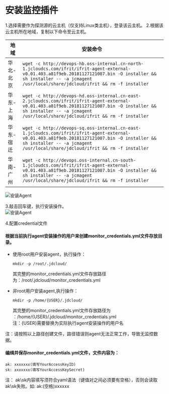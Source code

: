 # 安装监控插件
1.选择需要作为探测源的云主机（仅支持Linux类主机），登录该云主机。
2.根据该云主机所在地域，复制以下命令至云主机。  

地域 | 安装命令
------------|---------------------
华北-北京          | `wget -c http://devops-hb.oss-internal.cn-north-1.jcloudcs.com/ifrit/ifrit-agent-external-v0.01.403.a81f9eb.20181127121007.bin -O installer && sh installer -- -a jcmagent /usr/local/share/jdcloud/ifrit && rm -f installer`  
华东-上海          | `wget -c http://devops-hd.oss-internal.cn-east-2.jcloudcs.com/ifrit/ifrit-agent-external-v0.01.403.a81f9eb.20181127121007.bin -O installer && sh installer -- -a jcmagent /usr/local/share/jdcloud/ifrit && rm -f installer`  
华东-宿迁         | `wget -c http://devops-sq.oss-internal.cn-east-1.jcloudcs.com/ifrit/ifrit-agent-external-v0.01.403.a81f9eb.20181127121007.bin -O installer && sh installer -- -a jcmagent /usr/local/share/jdcloud/ifrit && rm -f installer` 
华南-广州               | `wget -c http://devops.oss-internal.cn-south-1.jcloudcs.com/ifrit/ifrit-agent-external-v0.01.403.a81f9eb.20181127121007.bin -O installer && sh installer -- -a jcmagent /usr/local/share/jdcloud/ifrit && rm -f installer`  

![安装Agent](https://raw.githubusercontent.com/luolei-laurel/cn/Cloud-Detection/image/Cloud-Detection/install-1.png)  

3.敲击回车键，执行安装操作。  
![安装Agent](https://raw.githubusercontent.com/luolei-laurel/cn/Cloud-Detection/image/Cloud-Detection/install-2.png)  

4.配置credential文件  
#### 根据当前执行agent安装操作的用户来创建monitor_credentials.yml文件存放目录。  
  - 使用root用户安装agent，执行操作：  
    ```
    mkdir -p /root/.jdcloud/  
    ```  
    其完整的monitor_credentials.yml文件存放路径为：/root/.jdcloud/monitor_credentials.yml  
    
  - 非root用户安装agent,执行操作：  
    ```
    mkdir -p /home/{USER}/.jdcloud/  
    ```  
    其完整的monitor_credentials.yml文件存放路径为 ：/home/{USER}/.jdcloud/monitor_credentials.yml  
    注：{USER}需要替换为实际执行agent安装操作的用户名
    
   注：请按照以上路径创建文件，路径错误则agent无法正常工作，导致无监控数据。 
   
#### 编缉并保存monitor_credentials.yml文件，文件内容为：  

   ```
   ak: xxxxxxx(填写YourAccessKeyID)   
   sk: xxxxxxx(填写YourAccessKeySecret) 
   ```
   注： ak\sk内容填写须符合yaml语法（键值对之间必须要有空格），否则会读取ak\sk失败。如: ak:(空格)xxxxxx
